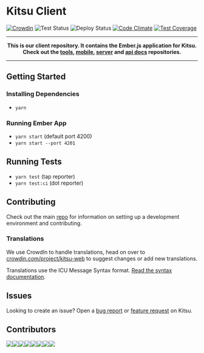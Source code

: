 # Kitsu Client
[![Crowdin](https://badges.crowdin.net/kitsu-web/localized.svg)](https://crowdin.com/project/kitsu-web)
![Test Status](https://github.com/hummingbird-me/kitsu-web/workflows/Kitsu%20Test%20Suite/badge.svg)
![Deploy Status](https://github.com/hummingbird-me/kitsu-web/workflows/Kitsu%20Web%20Deployment/badge.svg)
[![Code Climate](https://codeclimate.com/github/hummingbird-me/kitsu-web/badges/gpa.svg)](https://codeclimate.com/github/hummingbird-me/kitsu-web)
[![Test Coverage](https://codeclimate.com/github/hummingbird-me/kitsu-web/badges/coverage.svg)](https://codeclimate.com/github/hummingbird-me/kitsu-web/coverage)

---
**<p align="center">This is our client repository. It contains the Ember.js application for Kitsu.<br />Check out the [tools], [mobile], [server] and [api docs] repositories.</p>**

[tools]:https://github.com/hummingbird-me/kitsu-tools
[server]:https://github.com/hummingbird-me/kitsu-server
[mobile]:https://github.com/hummingbird-me/kitsu-mobile
[api docs]:https://github.com/hummingbird-me/api-docs

---

## Getting Started

### Installing Dependencies

* `yarn`

### Running Ember App

* `yarn start` (default port 4200)
* `yarn start --port 4201`

## Running Tests

* `yarn test` (tap reporter)
* `yarn test:ci` (dot reporter)

## Contributing

Check out the main [repo][tools] for information on setting up a development environment and contributing.

### Translations

We use CrowdIn to handle translations, head on over to [crowdin.com/project/kitsu-web](https://crowdin.com/project/kitsu-web) to suggest changes or add new translations.

Translations use the ICU Message Syntax format. [Read the syntax documentation](https://formatjs.io/docs/icu-syntax/).

## Issues

Looking to create an issue? Open a [bug report](https://kitsu.app/feedback/bugs) or [feature request](https://kitsu.app/feedback/feature-requests) on Kitsu.

## Contributors

[![](https://sourcerer.io/fame/wopian/hummingbird-me/kitsu-web/images/0)](https://sourcerer.io/fame/wopian/hummingbird-me/kitsu-web/links/0)[![](https://sourcerer.io/fame/wopian/hummingbird-me/kitsu-web/images/1)](https://sourcerer.io/fame/wopian/hummingbird-me/kitsu-web/links/1)[![](https://sourcerer.io/fame/wopian/hummingbird-me/kitsu-web/images/2)](https://sourcerer.io/fame/wopian/hummingbird-me/kitsu-web/links/2)[![](https://sourcerer.io/fame/wopian/hummingbird-me/kitsu-web/images/3)](https://sourcerer.io/fame/wopian/hummingbird-me/kitsu-web/links/3)[![](https://sourcerer.io/fame/wopian/hummingbird-me/kitsu-web/images/4)](https://sourcerer.io/fame/wopian/hummingbird-me/kitsu-web/links/4)[![](https://sourcerer.io/fame/wopian/hummingbird-me/kitsu-web/images/5)](https://sourcerer.io/fame/wopian/hummingbird-me/kitsu-web/links/5)[![](https://sourcerer.io/fame/wopian/hummingbird-me/kitsu-web/images/6)](https://sourcerer.io/fame/wopian/hummingbird-me/kitsu-web/links/6)[![](https://sourcerer.io/fame/wopian/hummingbird-me/kitsu-web/images/7)](https://sourcerer.io/fame/wopian/hummingbird-me/kitsu-web/links/7)
